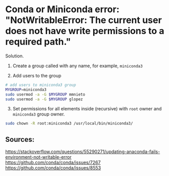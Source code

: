 # Conda or Miniconda error: "NotWritableError: The current user does not have write permissions to a required path."

Solution.

1. Create a group called with any name, for example, `miniconda3`

2. Add users to the group

```bash
# add users to miniconda3 group
MYGROUP=miniconda3
sudo usermod -a -G $MYGROUP mmnieto
sudo usermod -a -G $MYGROUP glopez
```

3. Set permissions for all elements inside (recursive) with `root` owner and `miniconda3` group owner.

```bash
sudo chown -R root:miniconda3 /usr/local/bin/miniconda3/
```


## Sources:
<https://stackoverflow.com/questions/55290271/updating-anaconda-fails-environment-not-writable-error>  
<https://github.com/conda/conda/issues/7267>  
<https://github.com/conda/conda/issues/8553>



